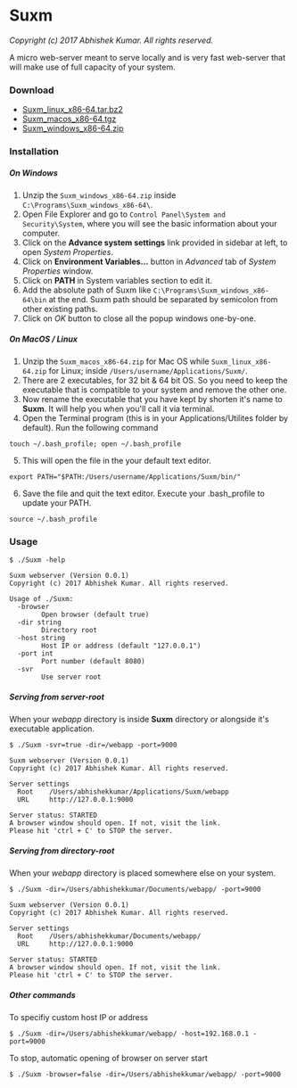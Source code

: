 # Suxm

*Copyright (c) 2017 Abhishek Kumar. All rights reserved.*


A micro web-server meant to serve locally and is very fast web-server that will make use of full capacity of your system. 

### Download
	
- [Suxm\_linux\_x86-64.tar.bz2](https://app.box.com/s/zoeet80oebvzrth4wh38iibdulegvlrb)
- [Suxm\_macos\_x86-64.tgz](https://app.box.com/s/aznzq3g4hu26ayw9u0vhay1kmus52yvb)		
- [Suxm\_windows\_x86-64.zip](https://app.box.com/s/e5mf5ujome2ilis25s3hxqs6e0t2rmac)

### Installation

##### On Windows

1. Unzip the `Suxm_windows_x86-64.zip` inside `C:\Programs\Suxm_windows_x86-64\`.
2. Open File Explorer and go to `Control Panel\System and Security\System`, where you will see the basic information about your computer.
3. Click on the **Advance system settings** link provided in sidebar at left, to open *System Properties*.
4. Click on **Environment Variables...** button in *Advanced* tab of *System Properties* window. 
5. Click on **PATH** in System variables section to edit it.
6. Add the absolute path of Suxm like `C:\Programs\Suxm_windows_x86-64\bin` at the end. Suxm path should be separated by semicolon from other existing paths.
7. Click on *OK* button to close all the popup windows one-by-one.

##### On MacOS / Linux

1. Unzip the `Suxm_macos_x86-64.zip` for Mac OS while  `Suxm_linux_x86-64.zip` for Linux; inside `/Users/username/Applications/Suxm/`.
2. There are 2 executables, for 32 bit & 64 bit OS. So you need to keep the executable that is compatible to your system and remove the other one.
3. Now rename the executable that you have kept by shorten it's name to **Suxm**. It will help you when you'll call it via terminal.
4. Open the Terminal program (this is in your Applications/Utilites folder by default). Run the following command

```
touch ~/.bash_profile; open ~/.bash_profile
```

5. This will open the file in the your default text editor.

```
export PATH="$PATH:/Users/username/Applications/Suxm/bin/"
```

6. Save the file and quit the text editor. Execute your .bash_profile to update your PATH.

```
source ~/.bash_profile
```

### Usage

```
$ ./Suxm -help

Suxm webserver (Version 0.0.1) 
Copyright (c) 2017 Abhishek Kumar. All rights reserved. 

Usage of ./Suxm:
  -browser
    	Open browser (default true)
  -dir string
    	Directory root
  -host string
    	Host IP or address (default "127.0.0.1")
  -port int
    	Port number (default 8080)
  -svr
    	Use server root
```

##### Serving from server-root

When your *webapp* directory is inside **Suxm** directory or alongside it's executable application.

```
$ ./Suxm -svr=true -dir=/webapp -port=9000

Suxm webserver (Version 0.0.1) 
Copyright (c) 2017 Abhishek Kumar. All rights reserved. 

Server settings 
  Root    /Users/abhishekkumar/Applications/Suxm/webapp
  URL     http://127.0.0.1:9000 

Server status: STARTED
A browser window should open. If not, visit the link.
Please hit 'ctrl + C' to STOP the server.
```

##### Serving from directory-root

When your *webapp* directory is placed somewhere else on your system. 

```
$ ./Suxm -dir=/Users/abhishekkumar/Documents/webapp/ -port=9000

Suxm webserver (Version 0.0.1) 
Copyright (c) 2017 Abhishek Kumar. All rights reserved. 

Server settings 
  Root    /Users/abhishekkumar/Documents/webapp/ 
  URL     http://127.0.0.1:9000 

Server status: STARTED
A browser window should open. If not, visit the link.
Please hit 'ctrl + C' to STOP the server.
```

##### Other commands

To specifiy custom host IP or address

```
$ ./Suxm -dir=/Users/abhishekkumar/webapp/ -host=192.168.0.1 -port=9000
```

To stop, automatic opening of browser on server start

```
$ ./Suxm -browser=false -dir=/Users/abhishekkumar/webapp/ -port=9000
```

